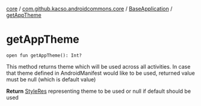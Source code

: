 [core](../../index.md) / [com.github.kacso.androidcommons.core](../index.md) / [BaseApplication](index.md) / [getAppTheme](.)

# getAppTheme

`open fun getAppTheme(): Int?`

This method returns theme which will be used across all activities.
In case that theme defined in AndroidManifest would like to be used, returned value
must be null (which is default value)

**Return**
[StyleRes](#) representing theme to be used or null if default should be used

